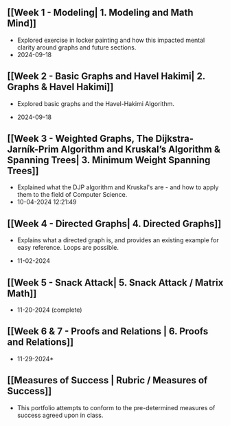 ## [[Week 1 - Modeling| 1. Modeling and Math Mind]]
- Explored exercise in locker painting and how this impacted mental clarity around graphs and future sections.
- 2024-09-18 
## [[Week 2 - Basic Graphs and Havel Hakimi| 2. Graphs & Havel Hakimi]]
* Explored basic graphs and the Havel-Hakimi Algorithm.
- 2024-09-18 
## [[Week 3 - Weighted Graphs, The Dijkstra-Jarník-Prim Algorithm and Kruskal’s Algorithm & Spanning Trees| 3. Minimum Weight Spanning Trees]]
- Explained what the DJP algorithm and Kruskal's are - and how to apply them to the field of Computer Science.
- 10-04-2024 12:21:49
## [[Week 4 - Directed Graphs| 4. Directed Graphs]]
* Explains what a directed graph is, and provides an existing example for easy reference. Loops are possible.
- 11-02-2024
## [[Week 5 - Snack Attack| 5. Snack Attack / Matrix Math]]
* 11-20-2024 (complete)
## [[Week 6 & 7 - Proofs and Relations | 6. Proofs and Relations]]
* 11-29-2024*
## [[Measures of Success | Rubric / Measures of Success]]
- This portfolio attempts to conform to the pre-determined measures of success agreed upon in class. 

